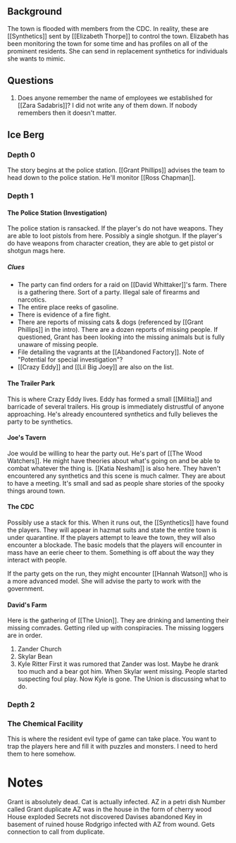 ## Background
The town is flooded with members from the CDC. In reality, these are [[Synthetics]] sent by [[Elizabeth Thorpe]] to control the town. Elizabeth has been monitoring the town for some time and has profiles on all of the prominent residents. She can send in replacement synthetics for individuals she wants to mimic.

## Questions
1. Does anyone remember the name of employees we established for [[Zara Sadabris]]? I did not write any of them down. If nobody remembers then it doesn't matter.

## Ice Berg
### Depth 0
The story begins at the police station. [[Grant Phillips]] advises the team to head down to the police station. He'll monitor [[Ross Chapman]].
### Depth 1
#### The Police Station (Investigation)
The police station is ransacked. If the player's do not have weapons. They are able to loot pistols from here. Possibly a single shotgun. If the player's do have weapons from character creation, they are able to get pistol or shotgun mags here.
##### Clues
- The party can find orders for a raid on [[David Whittaker]]'s farm. There is a gathering there. Sort of a party. Illegal sale of firearms and narcotics.
- The entire place reeks of gasoline.
- There is evidence of a fire fight.
- There are reports of missing cats & dogs (referenced by [[Grant Phillips]] in the intro). There are a dozen reports of missing people. If questioned, Grant has been looking into the missing animals but is fully unaware of missing people.
- File detailing the vagrants at the [[Abandoned Factory]]. Note of "Potential for special investigation"?
- [[Crazy Eddy]] and [[Lil Big Joey]] are also on the list.
#### The Trailer Park
This is where Crazy Eddy lives. Eddy has formed a small [[Militia]] and barricade of several trailers. His group is immediately distrustful of anyone approaching. He's already encountered synthetics and fully believes the party to be synthetics.
#### Joe's Tavern
Joe would be willing to hear the party out. He's part of [[The Wood Watchers]]. He might have theories about what's going on and be able to combat whatever the thing is. [[Katia Nesham]] is also here. They haven't encountered any synthetics and this scene is much calmer. They are about to have a meeting. It's small and sad as people share stories of the spooky things around town.
#### The CDC
Possibly use a stack for this. When it runs out, the [[Synthetics]] have found the players. They will appear in hazmat suits and state the entire town is under quarantine. If the players attempt to leave the town, they will also encounter a blockade. The basic models that the players will encounter in mass have an eerie cheer to them. Something is off about the way they interact with people.

If the party gets on the run, they might encounter [[Hannah Watson]] who is a more advanced model. She will advise the party to work with the government.
#### David's Farm
Here is the gathering of [[The Union]]. They are drinking and lamenting their missing comrades. Getting riled up with conspiracies. The missing loggers are in order.
1. Zander Church
2. Skylar Bean
3. Kyle Ritter
First it was rumored that Zander was lost. Maybe he drank too much and a bear got him. When Skylar went missing. People started suspecting foul play. Now Kyle is gone. The Union is discussing what to do.
### Depth 2
### The Chemical Facility
This is where the resident evil type of game can take place. You want to trap the players here and fill it with puzzles and monsters. I need to herd them to here somehow.

# Notes
Grant is absolutely dead.
Cat is actually infected.
AZ in a petri dish
Number called Grant duplicate
AZ was in the house in the form of cherry wood
House exploded
Secrets not discovered
Davises abandoned
Key in basement of ruined house
Rodgrigo infected with AZ from wound. Gets connection to call from duplicate.